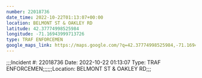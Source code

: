 ```yaml
---
number: 22018736
date_time: 2022-10-22T01:13:07+00:00
location: BELMONT ST & OAKLEY RD
latitude: 42.37774998525984
longitude: -71.16943999713726
type: TRAF ENFORCEMEN
google_maps_link: https://maps.google.com/?q=42.37774998525984,-71.16943999713726
---
```


;;;Incident #: 22018736  Date: 2022-10-22 01:13:07   Type: TRAF ENFORCEMEN;;;;;;Location: BELMONT ST & OAKLEY RD;;;
